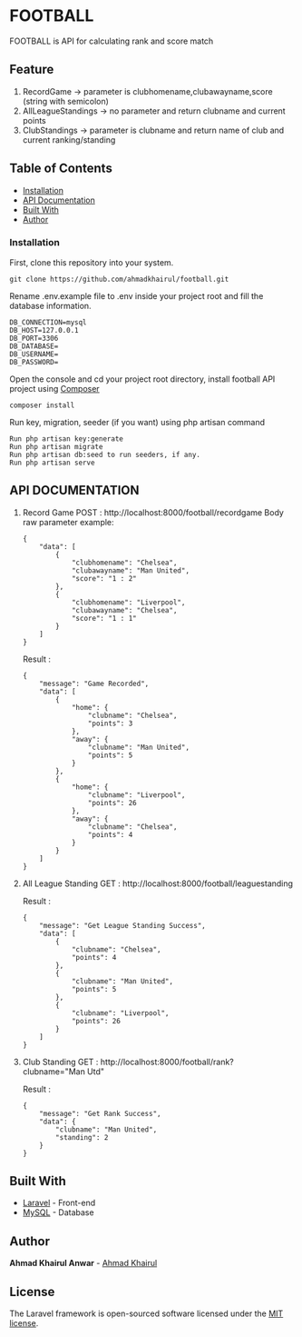 # FOOTBALL

FOOTBALL is API for calculating rank and score match

## Feature

1. RecordGame -> parameter is clubhomename,clubawayname,score (string with semicolon)
2. AllLeagueStandings -> no parameter and return clubname and current points
3. ClubStandings -> parameter is clubname and return name of club and current ranking/standing

## Table of Contents

-   [Installation](#installation)
-   [API Documentation](#api-documentation)
-   [Built With](#built-with)
-   [Author](#author)

### Installation

First, clone this repository into your system.

```
git clone https://github.com/ahmadkhairul/football.git
```

Rename .env.example file to .env inside your project root and fill the database information.

```
DB_CONNECTION=mysql
DB_HOST=127.0.0.1
DB_PORT=3306
DB_DATABASE=
DB_USERNAME=
DB_PASSWORD=
```

Open the console and cd your project root directory, install football API project using [Composer](https://getcomposer.org/download/)

```
composer install
```

Run key, migration, seeder (if you want) using php artisan command

```
Run php artisan key:generate
Run php artisan migrate
Run php artisan db:seed to run seeders, if any.
Run php artisan serve
```

## API DOCUMENTATION

1.  Record Game
    POST : http://localhost:8000/football/recordgame
    Body raw parameter example:

    ```
    {
        "data": [
            {
                "clubhomename": "Chelsea",
                "clubawayname": "Man United",
                "score": "1 : 2"
            },
            {
                "clubhomename": "Liverpool",
                "clubawayname": "Chelsea",
                "score": "1 : 1"
            }
        ]
    }
    ```

    Result :

    ```
    {
        "message": "Game Recorded",
        "data": [
            {
                "home": {
                    "clubname": "Chelsea",
                    "points": 3
                },
                "away": {
                    "clubname": "Man United",
                    "points": 5
                }
            },
            {
                "home": {
                    "clubname": "Liverpool",
                    "points": 26
                },
                "away": {
                    "clubname": "Chelsea",
                    "points": 4
                }
            }
        ]
    }
    ```

2.  All League Standing
    GET : http://localhost:8000/football/leaguestanding

    Result :

    ```
    {
        "message": "Get League Standing Success",
        "data": [
            {
                "clubname": "Chelsea",
                "points": 4
            },
            {
                "clubname": "Man United",
                "points": 5
            },
            {
                "clubname": "Liverpool",
                "points": 26
            }
        ]
    }
    ```

3.  Club Standing
    GET : http://localhost:8000/football/rank?clubname="Man Utd"

    Result :

    ```
    {
        "message": "Get Rank Success",
        "data": {
            "clubname": "Man United",
            "standing": 2
        }
    }
    ```

## Built With

-   [Laravel](https://laravel.com/) - Front-end
-   [MySQL](https://www.mysql.com) - Database

## Author

**Ahmad Khairul Anwar** - [Ahmad Khairul](https://github.com/ahmadkhairul)

## License

The Laravel framework is open-sourced software licensed under the [MIT license](https://opensource.org/licenses/MIT).
